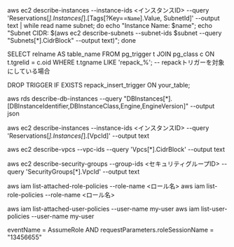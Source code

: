 aws ec2 describe-instances --instance-ids <インスタンスID> --query 'Reservations[*].Instances[*].[Tags[?Key==`Name`].Value, SubnetId]' --output text | while read name subnet; do echo "Instance Name: $name"; echo "Subnet CIDR: $(aws ec2 describe-subnets --subnet-ids $subnet --query "Subnets[*].CidrBlock" --output text)"; done





SELECT relname AS table_name
FROM pg_trigger t
JOIN pg_class c ON t.tgrelid = c.oid
WHERE t.tgname LIKE 'repack_%';  -- repackトリガーを対象にしている場合


DROP TRIGGER IF EXISTS repack_insert_trigger ON your_table;

aws rds describe-db-instances --query "DBInstances[*].[DBInstanceIdentifier,DBInstanceClass,Engine,EngineVersion]" --output json




aws ec2 describe-instances --instance-ids <インスタンスID> --query 'Reservations[*].Instances[*].[VpcId]' --output text

aws ec2 describe-vpcs --vpc-ids <VPC ID> --query 'Vpcs[*].CidrBlock' --output text

aws ec2 describe-security-groups --group-ids <セキュリティグループID> --query 'SecurityGroups[*].VpcId' --output text


aws iam list-attached-role-policies --role-name <ロール名>
aws iam list-role-policies --role-name <ロール名>

aws iam list-attached-user-policies --user-name my-user
aws iam list-user-policies --user-name my-user




eventName = AssumeRole AND requestParameters.roleSessionName = "13456655"












